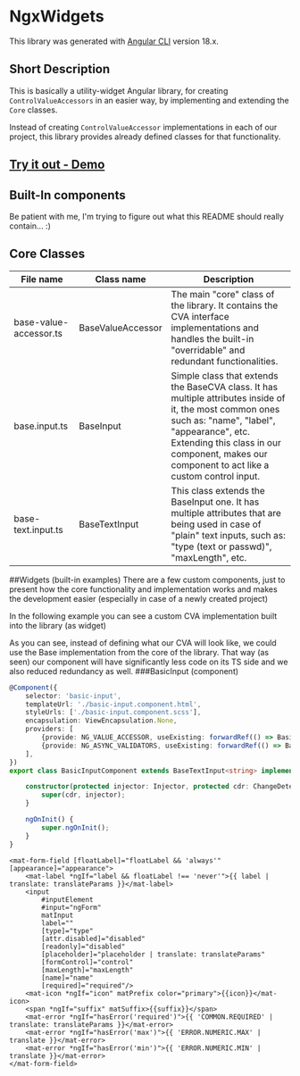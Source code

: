# NgxWidgets

This library was generated with [Angular CLI](https://github.com/angular/angular-cli) version 18.x.

## Short Description
This is basically a utility-widget Angular library, for creating `ControlValueAccessors` in an easier way, by implementing and extending
the `Core` classes.

Instead of creating `ControlValueAccessor` implementations in each of our project, this library provides already defined classes for that functionality.

## <a href="https://gerandon.github.io/ngx-widgets/">Try it out - Demo</a>

## Built-In components

Be patient with me, I'm trying to figure out what this README should really contain... :)

## Core Classes

<table>
    <thead>
        <tr>
            <th>File name</th>
            <th>Class name</th>
            <th>Description</th>
        </tr>
    </thead>
    <tbody>
        <tr>
            <td>base-value-accessor.ts</td>
            <td>BaseValueAccessor</td>
            <td>The main "core" class of the library. It contains the CVA interface implementations and handles the built-in "overridable" and redundant functionalities.</td>
        </tr>
        <tr>
            <td>base.input.ts</td>
            <td>BaseInput</td>
            <td>Simple class that extends the BaseCVA class. It has multiple attributes inside of it, the most common ones such as: "name", "label", "appearance", etc. Extending this class in our component, makes our component to act like a custom control input.</td>
        </tr>
        <tr>
            <td>base-text.input.ts</td>
            <td>BaseTextInput</td>
            <td>This class extends the BaseInput one. It has multiple attributes that are being used in case of "plain" text inputs, such as: "type (text or passwd)", "maxLength", etc.</td>
        </tr>
    </tbody>
</table>

##Widgets (built-in examples)
There are a few custom components, just to present how the core functionality and implementation works and makes
the development easier (especially in case of a newly created project)

In the following example you can see a custom CVA implementation built into the library (as widget)

As you can see, instead of defining what our CVA will look like, we could use the Base implementation from the core of the library. That way (as seen) our component will have significantly less code on its TS side and we also reduced redundancy as well.
###BasicInput (component)
```typescript
@Component({
    selector: 'basic-input',
    templateUrl: './basic-input.component.html',
    styleUrls: ['./basic-input.component.scss'],
    encapsulation: ViewEncapsulation.None,
    providers: [
        {provide: NG_VALUE_ACCESSOR, useExisting: forwardRef(() => BasicInputComponent), multi: true},
        {provide: NG_ASYNC_VALIDATORS, useExisting: forwardRef(() => BasicInputComponent), multi: true},
    ],
})
export class BasicInputComponent extends BaseTextInput<string> implements OnInit {

    constructor(protected injector: Injector, protected cdr: ChangeDetectorRef) {
        super(cdr, injector);
    }

    ngOnInit() {
        super.ngOnInit();
    }
}
```

```angular2html
<mat-form-field [floatLabel]="floatLabel && 'always'" [appearance]="appearance">
    <mat-label *ngIf="label && floatLabel !== 'never'">{{ label | translate: translateParams }}</mat-label>
    <input
        #inputElement
        #input="ngForm"
        matInput
        label=""
        [type]="type"
        [attr.disabled]="disabled"
        [readonly]="disabled"
        [placeholder]="placeholder | translate: translateParams"
        [formControl]="control"
        [maxLength]="maxLength"
        [name]="name"
        [required]="required"/>
    <mat-icon *ngIf="icon" matPrefix color="primary">{{icon}}</mat-icon>
    <span *ngIf="suffix" matSuffix>{{suffix}}</span>
    <mat-error *ngIf="hasError('required')">{{ 'COMMON.REQUIRED' | translate: translateParams }}</mat-error>
    <mat-error *ngIf="hasError('max')">{{ 'ERROR.NUMERIC.MAX' | translate }}</mat-error>
    <mat-error *ngIf="hasError('min')">{{ 'ERROR.NUMERIC.MIN' | translate }}</mat-error>
</mat-form-field>

```
